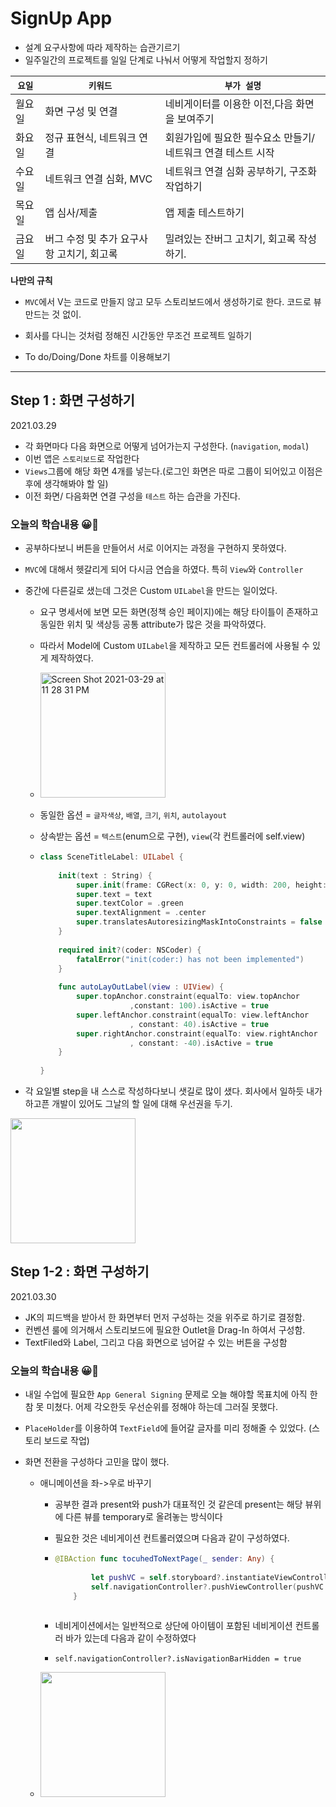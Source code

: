 # SignUp App 

- 설계 요구사항에 따라 제작하는 습관기르기
- 일주일간의 프로젝트를 일일 단계로 나눠서 어떻게 작업할지 정하기

| `요일` | `키워드`                                  | `부가 설명`                                                  |
| ------ | ----------------------------------------- | ------------------------------------------------------------ |
| 월요일 | 화면 구성 및 연결                         | 네비게이터를 이용한 이전,다음 화면을 보여주기                |
| 화요일 | 정규 표현식, 네트워크 연결                | 회원가입에 필요한 필수요소 만들기/ 네트워크 연결 테스트 시작 |
| 수요일 | 네트워크 연결 심화, MVC                   | 네트워크 연결 심화 공부하기, 구조화 작업하기                 |
| 목요일 | 앱 심사/제출                              | 앱 제출 테스트하기                                           |
| 금요일 | 버그 수정 및 추가 요구사항 고치기, 회고록 | 밀려있는 잔버그 고치기, 회고록 작성하기.                     |



**나만의 규칙**

- `MVC`에서 V는 코드로 만들지 않고 모두 스토리보드에서 생성하기로 한다. 코드로 뷰만드는 것 없이.

- 회사를 다니는 것처럼 정해진 시간동안 무조건 프로젝트 일하기

- To do/Doing/Done 차트를 이용해보기

  



----

## Step 1 : 화면 구성하기

 2021.03.29

- 각 화면마다 다음 화면으로 어떻게 넘어가는지 구성한다. (`navigation`, `modal`)
- 이번 앱은 `스토리보드`로 작업한다
- `Views`그룹에 해당 화면 4개를 넣는다.(로그인 화면은 따로 그룹이 되어있고 이점은 후에 생각해봐야 할 일)
- 이전 화면/ 다음화면 연결 구성을 `테스트` 하는 습관을 가진다.



### 오늘의 학습내용 😀🥲

- 공부하다보니 버튼을 만들어서 서로 이어지는 과정을 구현하지 못하였다.

- `MVC`에 대해서 헷갈리게 되어 다시금 연습을 하였다. 특히 `View`와 `Controller`

- 중간에 다른길로 샜는데 그것은 Custom `UILabel`을 만드는 일이었다.

  - 요구 명세서에 보면 모든 화면(정책 승인 페이지)에는 해당 타이틀이 존재하고 동일한 위치 및 색상등 공통 attribute가 많은 것을 파악하였다.

  - 따라서 Model에 Custom `UILabel`을 제작하고 모든 컨트롤러에 사용될 수 있게 제작하였다.

  - <img width="200" alt="Screen Shot 2021-03-29 at 11 28 31 PM" src="https://user-images.githubusercontent.com/52390975/112853003-6ae26880-90e7-11eb-8dd7-13ea436ec190.png">

  - 동일한 옵션 = `글자색상`, `배열`, `크기`, `위치`,  `autolayout`

  - 상속받는 옵션 = `텍스트`(enum으로 구현), `view`(각 컨트롤러에 self.view)

  - ```swift
    class SceneTitleLabel: UILabel {
        
        init(text : String) {
            super.init(frame: CGRect(x: 0, y: 0, width: 200, height: 200))
            super.text = text
            super.textColor = .green
            super.textAlignment = .center
            super.translatesAutoresizingMaskIntoConstraints = false
        }
        
        required init?(coder: NSCoder) {
            fatalError("init(coder:) has not been implemented")
        }
        
        func autoLayOutLabel(view : UIView) {
            super.topAnchor.constraint(equalTo: view.topAnchor
                        ,constant: 100).isActive = true
            super.leftAnchor.constraint(equalTo: view.leftAnchor
                        , constant: 40).isActive = true
            super.rightAnchor.constraint(equalTo: view.rightAnchor
                        , constant: -40).isActive = true
        }
        
    }
    ```

- 각 요일별 step을 내 스스로 작성하다보니 샛길로 많이 샜다. 회사에서 일하듯 내가 하고픈 개발이 있어도 그날의 할 일에 대해 우선권을 두기.



<img width="200" src = https://user-images.githubusercontent.com/52390975/112853044-7170e000-90e7-11eb-868b-3a43f48f21fc.png>





## Step 1-2 : 화면 구성하기

 2021.03.30

- JK의 피드백을 받아서 한 화면부터 먼저 구성하는 것을 위주로 하기로 결정함.
- 컨벤션 룰에 의거해서 스토리보드에 필요한 Outlet을 Drag-In 하여서 구성함.
- TextFiled와 Label, 그리고 다음 화면으로 넘어갈 수 있는 버튼을 구성함



### 오늘의 학습내용 😀🥲

- 내일 수업에 필요한 `App General Signing` 문제로 오늘 해야할 목표치에 아직 한참 못 미쳤다. 어제 각오한듯 우선순위를 정해야 하는데 그러질 못했다.

- `PlaceHolder`를 이용하여 `TextField`에 들어갈 글자를 미리 정해줄 수 있었다. (스토리 보드로 작업)

- 화면 전환을 구성하다 고민을 많이 했다.

  - 애니메이션을 좌->우로 바꾸기

    - 공부한 결과 present와 push가 대표적인 것 같은데 present는 해당 뷰위에 다른 뷰를 temporary로 올려놓는 방식이다

    - 필요한 것은 네비게이션 컨트롤러였으며 다음과 같이 구성하였다.

    - ```swift
      @IBAction func tocuhedToNextPage(_ sender: Any) {
              
              let pushVC = self.storyboard?.instantiateViewController(withIdentifier: "PersonalInfoViewController")
              self.navigationController?.pushViewController(pushVC!, animated: true)
          }
          
      ```

    - 네비게이션에서는 일반적으로 상단에 아이템이 포함된 네비게이션 컨트롤러 바가 있는데 다음과 같이 수정하였다

    - ```swif
      self.navigationController?.isNavigationBarHidden = true
      ```

  - <img width="200" src = https://user-images.githubusercontent.com/52390975/112992037-c58cca80-91a2-11eb-8f0a-dc85f53040d5.gif>

    

    

    

    

